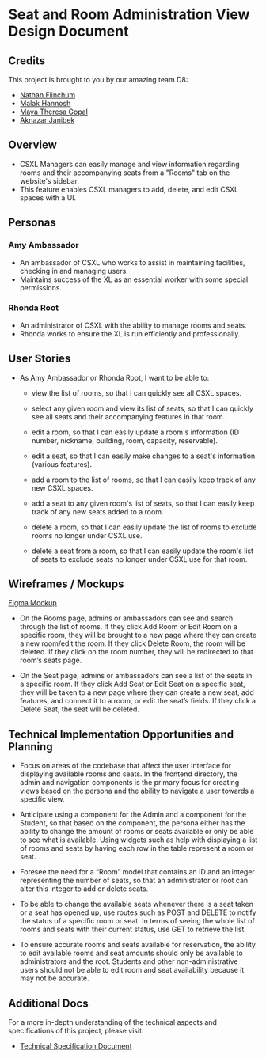 # Seat and Room Administration View Design Document

## Credits

This project is brought to you by our amazing team D8:

- [Nathan Flinchum](https://github.com/nathanlf)
- [Malak Hannosh](https://github.com/malakhannosh)
- [Maya Theresa Gopal](https://github.com/mayather)
- [Aknazar Janibek](https://github.com/ajanibekcode)

## Overview

- CSXL Managers can easily manage and view information regarding rooms and their accompanying seats from a "Rooms" tab on the website's sidebar.
- This feature enables CSXL managers to add, delete, and edit CSXL spaces with a UI.

## Personas

### Amy Ambassador

- An ambassador of CSXL who works to assist in maintaining facilities, checking in and managing users.
- Maintains success of the XL as an essential worker with some special permissions.

### Rhonda Root

- An administrator of CSXL with the ability to manage rooms and seats.
- Rhonda works to ensure the XL is run efficiently and professionally.

## User Stories

- As Amy Ambassador or Rhonda Root, I want to be able to:

  - view the list of rooms, so that I can quickly see all CSXL spaces.

  - select any given room and view its list of seats, so that I can quickly see all seats and their accompanying features in that room.

  - edit a room, so that I can easily update a room's information (ID number, nickname, building, room, capacity, reservable).

  - edit a seat, so that I can easily make changes to a seat's information (various features).

  - add a room to the list of rooms, so that I can easily keep track of any new CSXL spaces.

  - add a seat to any given room's list of seats, so that I can easily keep track of any new seats added to a room.

  - delete a room, so that I can easily update the list of rooms to exclude rooms no longer under CSXL use.

  - delete a seat from a room, so that I can easily update the room's list of seats to exclude seats no longer under CSXL use for that room.

## Wireframes / Mockups

[Figma Mockup](https://www.figma.com/file/xK2MeKeAjWPKylptcLgjIY/Untitled?type=design&node-id=0-1&mode=design&t=SmvHrcxg7oMe67RO-0)

- On the Rooms page, admins or ambassadors can see and search through the list of rooms. If they click Add Room or Edit Room on a specific room, they will be brought to a new page where they can create a new room/edit the room. If they click Delete Room, the room will be deleted. If they click on the room number, they will be redirected to that room’s seats page.

- On the Seat page, admins or ambassadors can see a list of the seats in a specific room. If they click Add Seat or Edit Seat on a specific seat, they will be taken to a new page where they can create a new seat, add features, and connect it to a room, or edit the seat’s fields. If they click a Delete Seat, the seat will be deleted.

## Technical Implementation Opportunities and Planning

- Focus on areas of the codebase that affect the user interface for displaying available rooms and seats. In the frontend directory, the admin and navigation components is the primary focus for creating views based on the persona and the ability to navigate a user towards a specific view.

- Anticipate using a component for the Admin and a component for the Student, so that based on the component, the persona either has the ability to change the amount of rooms or seats available or only be able to see what is available. Using widgets such as <mat-table> help with displaying a list of rooms and seats by having each row in the table represent a room or seat.

- Foresee the need for a “Room” model that contains an ID and an integer representing the number of seats, so that an administrator or root can alter this integer to add or delete seats.

- To be able to change the available seats whenever there is a seat taken or a seat has opened up, use routes such as POST and DELETE to notify the status of a specific room or seat. In terms of seeing the whole list of rooms and seats with their current status, use GET to retrieve the list.

- To ensure accurate rooms and seats available for reservation, the ability to edit available rooms and seat amounts should only be available to administrators and the root. Students and other non-administrative users should not be able to edit room and seat availability because it may not be accurate.

## Additional Docs

For a more in-depth understanding of the technical aspects and specifications of this project, please visit:

- [Technical Specification Document](seat-and-room-admin-views--spec.md)
